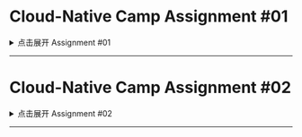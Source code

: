 # Cloud-Native Camp Assignment #01
<details>
  <summary>点击展开 Assignment #01</summary>

- [GeekBang.org](https://u.geekbang.org/) / [InfoQ.cn](https://www.infoq.cn/) Cloud-Native Camp Assignment #01
- 极客时间云原生训练营 - 作业 #01

## Requirements

- Implement an HTTP server.
- The server handles client requests, and write request headers into response headers.
- The server should read the `VERSION` configuration from the environment, and include it in response headers.
- The server should record client IP & HTTP status code in its log.
- An endpoint `localhost/healthz` should always return 200.

## 要求

- 编写一个 HTTP 服务器。
- 接收客户端 Request，并将 Request 中带的 Header 写入 Response Header -> [middleware/header.go](middleware/header.go)
- 读取当前系统的环境变量中的 `VERSION` 配置，并写入Response Header -> [middleware/header.go](middleware/header.go)
- Server 端记录访问日志包括客户端 IP，HTTP 返回码，输出到 Server 端的标准输出 -> [middleware/logger.go](middleware/logger.go)
- 当访问 `localhost/healthz` 时，应返回 200 OK -> [api/api.go](api/api.go)

## 如何运行

- 测试环境 Golang v1.16+, GNU Make v3.81+.
- 使用 `make dep` 命令下载依赖至 `vendor` 目录。
- 使用 `make test` 命令运行单元测试。
- 可以使用 `make build` 命令编译服务器；也可以使用 `make run` 命令直接运行。
- 由于服务器使用 SQLite，无需创建数据库；运行服务器会默认创建 `sqlite.db` 文件。
- 环境变量与默认值请参考 `config/config.go` 文件。

## 网络请求示例

- Healthz 检测

```bash
curl --request GET --url http://localhost:8080/healthz
```

- 用户注册
- 邮箱地址格式须合法，密码长度至少八位

```bash
curl --request POST --url http://localhost:8080/user/signup \
     --header 'Content-Type: application/json' \
     --data '{
       "email": "someuser@test.com",
       "password": "12345678"
     }'
```

- 用户登录
- 成功登录后获取 `{accessToken}`

```bash
curl --request POST --url http://localhost:8080/user/login \
     --header 'Content-Type: application/json' \
     --data '{
       "email": "someuser@test.com",
       "password": "12345678"
     }'
```

- Crypto 价格
- 因为是简单示例服务器，路径参数 `{cryptoCode}` 仅支持 `ADA`、`BNB`、`BTC` 与 `ETH`
- Authorization Header 需要使用上述登录获取的 `{accessToken}`

```bash
curl --request GET --url http://localhost:8080/crypto/{cryptoCode} \
     --header 'Authorization: Bearer {accessToken}'
```

</details>

---

# Cloud-Native Camp Assignment #02
<details>
  <summary>点击展开 Assignment #02</summary>

## 要求

- 构建本地 Docker 镜像
- 编写 `Dockerfile` 将 Assignment #01 编写的服务器容器化 -> [Dockerfile](https://github.com/Niennienzz/cncamp-a01/blob/main/Dockerfile)
- 将镜像推送至 DockerHub 官方镜像仓库
- 通过 Docker 命令本地启动服务器
- 通过 `nsenter` 进入容器查看 IP 配置

## 本地构建与运行

- 构建本地 Docker 镜像

```bash
docker build --tag cncamp_http_server .
```

- 查看镜像列表，成功构建的 `cncamp_http_server` 镜像会出现在列表中

```bash
docker image ls
```

- 通过 Docker 本地启动服务器
- 可以通过 `-e` 传入环境参数

```bash
docker run -p 8080:8080 cncamp_http_server
docker run -p 8080:8080 -e "RATE_LIMIT=5" -e "RATE_LIMIT_WINDOW_SEC=10s" cncamp_http_server
```

## 将镜像推送至 DockerHub

- 镜像已推送至[这里](https://hub.docker.com/repository/docker/niennienzz/cncamp-a02)
- 构建本地 Docker 镜像时打的 Tag 比较简略，推送之前需重新使用标准格式打 Tag

```bash
docker tag <existing-image> <hub-user>/<repo-name>[:<tag>]
```

- 将镜像推送至 DockerHub

```bash
docker push <hub-user>/<repo-name>[:<tag>]
```

## 进入容器查看 IP 配置

- 找到正在运行的容器实例

```bash
docker ps | grep cncamp_http_server
#=> 6592fd79xxxx
```

- 找到上述容器实例实例的 PID

```bash
docker inspect 6592fd79xxxx | grep -i pid
#=> 12345
```

- 通过 `nsenter` 进入容器查看 IP 配置

```bash
nsenter -t 12345 -n ip a
```

</details>

---
